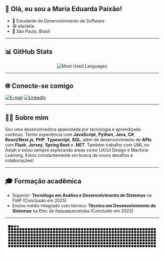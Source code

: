 ## 👋 Olá, eu sou a Maria Eduarda Paixão!

- 🎯 Estudante de Desenvolvimento de Software  
- 😄 ela/dela  
- 📍 São Paulo, Brasil  

---

## 📊 GitHub Stats

<div align="center">

  <span>

  </span>

  <span>
    <img 
      src="https://github-readme-stats.vercel.app/api/top-langs/?username=MariaEdPaixao&layout=compact&langs_count=6&hide=html,scss,less&card_width=290&title_color=FF00F6&text_color=8B8B8B&bg_color=000000&border_color=561760&border_radius=3" 
      alt="Most Used Languages" 
      height="180"
    />
  </span>

</div>


---

## 🌐 Conecte-se comigo

[![E-mail](https://img.shields.io/badge/-Email-000?style=for-the-badge&logo=microsoft-outlook&logoColor=FF00F6)](mailto:mariaeduardaalvesdapaixao0807@gmail.com)
[![LinkedIn](https://img.shields.io/badge/-LinkedIn-000?style=for-the-badge&logo=linkedin&logoColor=FF00F6)](https://www.linkedin.com/in/maria-eduarda-paixao)

---

## 👩‍💻 Sobre mim

Sou uma desenvolvedora apaixonada por tecnologia e aprendizado contínuo. Tenho experiência com **JavaScript**, **Python**, **Java**, **C#**, **React/Next.js**, **PHP**, **Typescript**, **SQL**, além de desenvolvimento de **APIs** com **Flask**, **Jersey**, **Spring Boot** e **.NET**. Também trabalho com UML no Astah e estou sempre explorando áreas como UX/UI Design e Machine Learning. Estou constantemente em busca de novos desafios e colaborações!

---

## 🎓 Formação acadêmica

- Superior: **Tecnólogo em Análise e Desenvolvimento de Sistemas** na FIAP (Conclusão em 2025)  
- Ensino médio integrado com técnico: **Técnico em Desenvolvimento de Sistemas** na Etec de Itaquaquecetuba (Concluído em 2023)

---

<picture align="center">
  <source media="(prefers-color-scheme: dark)" srcset="https://raw.githubusercontent.com/MariaEdPaixao/MariaEdPaixao/output/github-contribution-grid-snake-dark.svg">
  <source media="(prefers-color-scheme: light)" srcset="https://raw.githubusercontent.com/MariaEdPaixao/MariaEdPaixao/output/github-contribution-grid-snake.svg">
  <img align="center" alt="github contribution grid snake animation" src="https://raw.githubusercontent.com/MariaEdPaixao/MariaEdPaixao/output/github-contribution-grid-snake.svg">
</picture>
